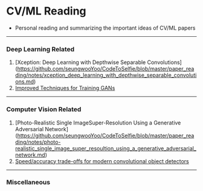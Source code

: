 # CV/ML Reading 
- Personal reading and summarizing the important ideas of CV/ML papers

--------------------

### Deep Learning Related
1. [Xception: Deep Learning with Depthwise Separable Convolutions] (https://github.com/seungwooYoo/CodeToSelfie/blob/master/paper_reading/notes/xception_deep_learning_with_depthwise_separable_convolutions.md) 
2. [Improved Techniques for Training GANs](https://github.com/seungwooYoo/CodeToSelfie/blob/master/paper_reading/notes/improved_techniques_for_training_GANs.md)

-------------------
### Computer Vision Related 
1. [Photo-Realistic Single ImageSuper-Resolution Using a Generative Adversarial Network] (https://github.com/seungwooYoo/CodeToSelfie/blob/master/paper_reading/notes/photo-realistic_single_image_super_resoultion_using_a_generative_adversarial_network.md) 
2. [Speed/accuracy trade-offs for modern convolutional object detectors]()

---------------------

### Miscellaneous
